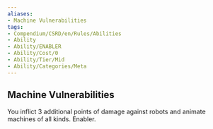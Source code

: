 ```yaml
---
aliases:
- Machine Vulnerabilities
tags:
- Compendium/CSRD/en/Rules/Abilities
- Ability
- Ability/ENABLER
- Ability/Cost/0
- Ability/Tier/Mid
- Ability/Categories/Meta
---
```


  
## Machine Vulnerabilities  
You inflict 3 additional points of damage against robots and animate machines of all kinds. Enabler.